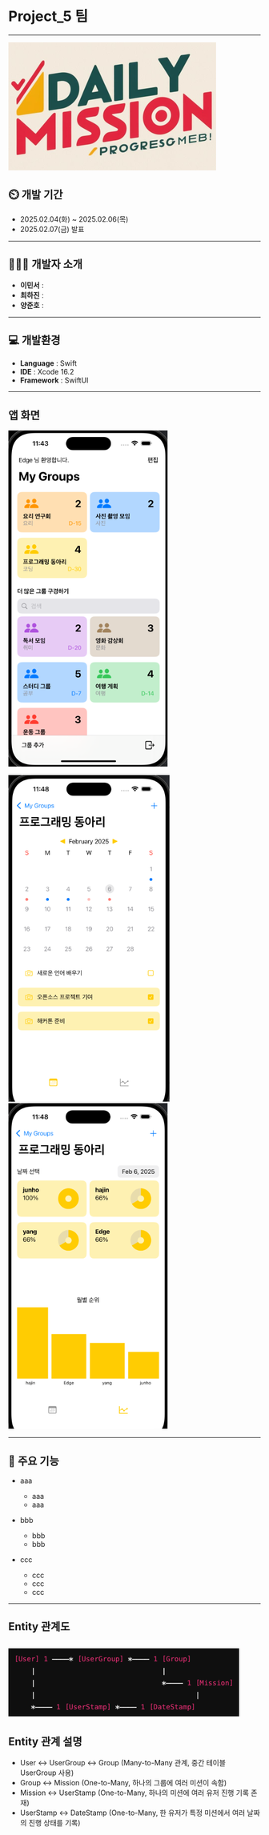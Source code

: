 # Project_5 팀
---
![cover image](https://github.com/APP-iOS7/Project_5/blob/dev/cover.png)

## ⏲️ 개발 기간 
- 2025.02.04(화) ~ 2025.02.06(목)
- 2025.02.07(금) 발표
---  
## 🧑‍🤝‍🧑 개발자 소개 
- **이민서** : 
- **최하진** : 
- **양준호** : 
---
## 💻 개발환경
- **Language** : Swift
- **IDE** : Xcode 16.2
- **Framework** : SwiftUI

---
## 앱 화면
![scene1](https://github.com/APP-iOS7/Project_5/blob/dev/scene1.png)

![scene2](https://github.com/APP-iOS7/Project_5/blob/dev/scene2.png) 
![scene3](https://github.com/APP-iOS7/Project_5/blob/dev/scene3.png)

---
## 📌 주요 기능
- aaa
  - aaa
  - aaa

- bbb
   - bbb
   - bbb
- ccc
    - ccc
    - ccc
    - ccc
      
---
## Entity 관계도
![entity diagram](https://github.com/APP-iOS7/Project_5/blob/dev/diagram.png)
---
## Entity 관계 설명
* User ↔ UserGroup ↔ Group (Many-to-Many 관계, 중간 테이블 UserGroup 사용)
* Group ↔ Mission (One-to-Many, 하나의 그룹에 여러 미션이 속함)
* Mission ↔ UserStamp (One-to-Many, 하나의 미션에 여러 유저 진행 기록 존재)
* UserStamp ↔ DateStamp (One-to-Many, 한 유저가 특정 미션에서 여러 날짜의 진행 상태를 기록)
